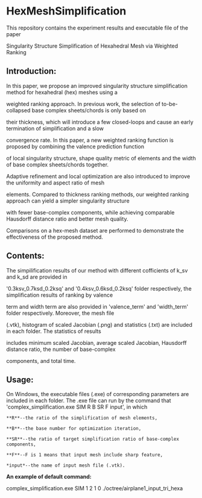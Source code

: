 HexMeshSimplification
======================
This repository contains the experiment results and executable file of the paper

Singularity Structure Simplification of Hexahedral Mesh via Weighted Ranking

**Introduction**:
----------------------
In this paper, we propose an improved singularity structure simplification method for hexahedral (hex) meshes using a 

weighted ranking approach. In previous work, the selection of to-be-collapsed base complex sheets/chords is only based on 

their thickness, which will introduce a few closed-loops and cause an early termination of simplification and a slow 

convergence rate. In this paper, a new weighted ranking function is proposed by combining the valence prediction function 

of local singularity structure, shape quality metric of elements and the width of base complex sheets/chords together. 

Adaptive refinement and local optimization are also introduced to improve the uniformity and aspect ratio of mesh 

elements. Compared to thickness ranking methods, our weighted ranking approach can yield a simpler singularity structure 

with fewer base-complex components, while achieving comparable Hausdorff distance ratio and better mesh quality. 

Comparisons on a hex-mesh dataset are performed to demonstrate the effectiveness of the proposed method.

**Contents**:
----------------------
The simpilification results of our method with different cofficients of k_sv and k_sd are provided in 

'0.3ksv_0.7ksd_0.2ksq' and '0.4ksv_0.6ksd_0.2ksq' folder respectively, the simplification results of ranking by valence 

term and width term are also provided in 'valence_term' and 'width_term' folder respectively. Moreover, the mesh file 

(.vtk), histogram of scaled Jacobian (.png) and statistics (.txt) are included in each folder. The statistics of results 

includes minimum scaled Jacobian, average scaled Jacobian, Hausdorff distance ratio, the number of base-complex 

components, and total time.

**Usage**:
----------------------
On Windows, the executable files (.exe) of corresponding parameters are included in each folder. 
	The .exe file can run by the command that 'complex_simplification.exe SIM R B SR F input', in which 
	
	**R**--the ratio of the simplification of mesh elements,
	
	**B**--the base number for optimization iteration, 
	
	**SR**--the ratio of target simplification ratio of base-complex components,
	
	**F**--F is 1 means that input mesh include sharp feature,
	
	*input*--the name of input mesh file (.vtk).

**An example of default command:**

 complex_simplification.exe SIM 1 2 1 0 ./octree/airplane1_input_tri_hexa
